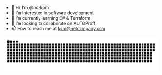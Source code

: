 - 👋 Hi, I’m @nc-kpm
- 👀 I’m interested in software development
- 🌱 I’m currently learning C# & Terraform
- 💞️ I’m looking to collaborate on AUTOProff
- 📫 How to reach me at kpm@netcompany.com

![GitHub Snake Dark](https://github.com/nc-kpm/nc-kpm/blob/output/github-contribution-grid-snake.svg)

<!---
nc-kpm/nc-kpm is a ✨ special ✨ repository because its `README.md` (this file) appears on your GitHub profile.
You can click the Preview link to take a look at your changes.
--->
